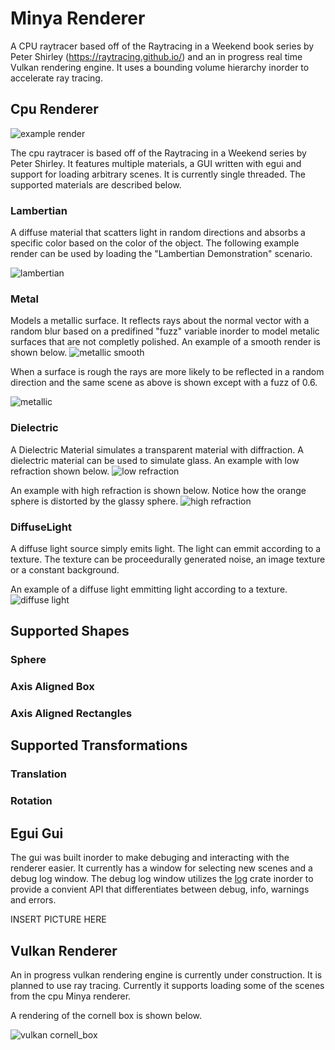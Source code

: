 # Minya Renderer
A CPU raytracer based off of the Raytracing in a Weekend book series by Peter Shirley (https://raytracing.github.io/) and an in progress real time Vulkan rendering engine. It uses a bounding volume hierarchy inorder to accelerate ray tracing.

## Cpu Renderer

![example render](examples/cornell_smoke.png)

The cpu raytracer is based off of the Raytracing in a Weekend series by Peter Shirley. It features multiple materials, a GUI written with egui and support for loading arbitrary scenes. It is currently single threaded. The supported materials are described below.

###  Lambertian

A diffuse material that scatters light in random directions and absorbs a specific color based on the color of the object. The following example render can be used by loading the "Lambertian Demonstration" scenario.

![lambertian](examples/lambertian.png)

### Metal

Models a metallic surface. It reflects rays about the normal vector with a random blur based on a predifined "fuzz" variable inorder to model metalic surfaces that are not completly polished.
An example of a smooth render is shown below.
![metallic smooth](examples/metallic_smooth.png)

When a surface is rough the rays are more likely to be reflected in a random direction and the same scene as above
is shown except with a fuzz of 0.6.

![metallic](examples/metallic_rough.png)




### Dielectric

A Dielectric Material simulates a transparent material with diffraction. A dielectric material can be used to simulate glass. An example with low refraction shown below.
![low refraction](examples/refraction_low.png)

An example with high refraction is shown below. Notice how the orange sphere is distorted by the glassy sphere.
![high refraction](examples/refraction_high.png)


### DiffuseLight

A diffuse light source simply emits light. The light can emmit according to a texture. The texture can be proceedurally generated noise, an image texture or a constant background.

An example of a diffuse light emmitting light according to a texture. 
![diffuse light](examples/light_texture.png)

## Supported Shapes

### Sphere

### Axis Aligned Box

### Axis Aligned Rectangles

## Supported Transformations

### Translation

### Rotation

## Egui Gui

The gui was built inorder to make debuging and interacting with the renderer easier. It currently has a window for selecting new scenes and a debug log window. The debug log window utilizes the [log](https://crates.io/crates/log) crate inorder to provide a convient API that differentiates between debug, info, warnings and errors.

INSERT PICTURE HERE


## Vulkan Renderer

An in progress vulkan rendering engine is currently under construction. It is planned to use ray tracing. Currently it supports loading some of the scenes from the cpu Minya renderer.

A rendering of the cornell box is shown below.

![vulkan cornell_box](examples/vulkan%20scene.png)

